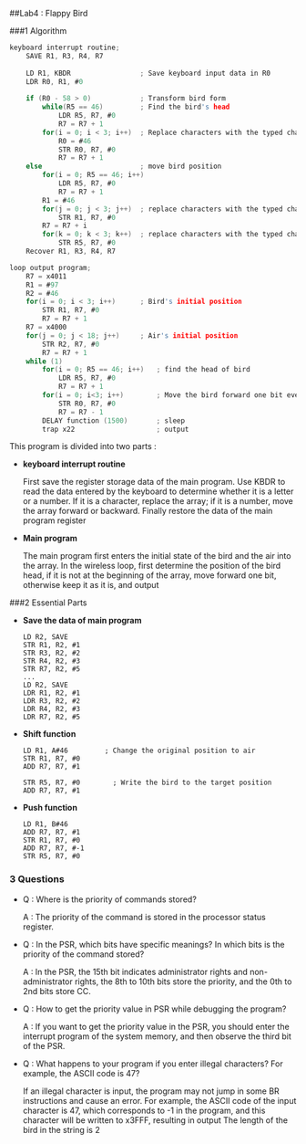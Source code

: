##Lab4 : Flappy Bird

###1 Algorithm

```c
keyboard interrupt routine;
	SAVE R1, R3, R4, R7
	
	LD R1, KBDR         		; Save keyboard input data in R0
    LDR R0, R1, #0
    
    if (R0 - 58 > 0)			; Transform bird form
    	while(R5 == 46)			; Find the bird's head
    		LDR R5, R7, #0
    		R7 = R7 + 1
    	for(i = 0; i < 3; i++)	; Replace characters with the typed characters
            R0 = #46
            STR R0, R7, #0
            R7 = R7 + 1
    else						; move bird position
    	for(i = 0; R5 == 46; i++)
    		LDR R5, R7, #0
    		R7 = R7 + 1
    	R1 = #46
    	for(j = 0; j < 3; j++)	; replace characters with the typed characters
    		STR R1, R7, #0
    	R7 = R7 + i
    	for(k = 0; k < 3; k++)	; replace characters with the typed characters
    		STR R5, R7, #0
	Recover R1, R3, R4, R7

loop output program;
	R7 = x4011
    R1 = #97
    R2 = #46
    for(i = 0; i < 3; i++)		; Bird's initial position
        STR R1, R7, #0
        R7 = R7 + 1
    R7 = x4000
    for(j = 0; j < 18; j++)		; Air's initial position
        STR R2, R7, #0
        R7 = R7 + 1  
    while (1)
        for(i = 0; R5 == 46; i++)	; find the head of bird
            LDR R5, R7, #0
            R7 = R7 + 1
        for(i = 0; i<3; i++)		; Move the bird forward one bit every time
            STR R0, R7, #0
            R7 = R7 - 1
        DELAY function (1500)		; sleep
        trap x22					; output
```

This program is divided into two parts : 

- **keyboard interrupt routine**

  First save the register storage data of the main program. Use KBDR to read the data entered by the keyboard to determine whether it is a letter or a number. If it is a character, replace the array; if it is a number, move the array forward or backward. Finally restore the data of the main program register

- **Main program**

  The main program first enters the initial state of the bird and the air into the array. In the wireless loop, first determine the position of the bird head, if it is not at the beginning of the array, move forward one bit, otherwise keep it as it is, and output

###2 Essential Parts

- **Save the data of main program**

  ```assembly
  LD R2, SAVE        
  STR R1, R2, #1 
  STR R3, R2, #2 
  STR R4, R2, #3  
  STR R7, R2, #5
  ...
  LD R2, SAVE
  LDR R1, R2, #1
  LDR R3, R2, #2
  LDR R4, R2, #3
  LDR R7, R2, #5
  ```

- **Shift function**

  ```assembly
  LD R1, A#46         ; Change the original position to air
  STR R1, R7, #0
  ADD R7, R7, #1
   
  STR R5, R7, #0		; Write the bird to the target position
  ADD R7, R7, #1
  ```

- **Push function**

  ```assembly
  LD R1, B#46        
  ADD R7, R7, #1     
  STR R1, R7, #0
  ADD R7, R7, #-1
  STR R5, R7, #0
  ```

### 3 Questions

- Q : Where is the priority of commands stored?

  A : The priority of the command is stored in the processor status register.

- Q : In the PSR, which bits have specific meanings? In which bits is the priority of the command stored?

  A : In the PSR, the 15th bit indicates administrator rights and non-administrator rights, the 8th to 10th bits store the priority, and the 0th to 2nd bits store CC.

- Q : How to get the priority value in PSR while debugging the program?

  A : If you want to get the priority value in the PSR, you should enter the interrupt program of the system memory, and then observe the third bit of the PSR.

- Q : What happens to your program if you enter illegal characters? For example, the ASCII code is 47?

  If an illegal character is input, the program may not jump in some BR instructions and cause an error. For example, the ASCII code of the input character is 47, which corresponds to -1 in the program, and this character will be written to x3FFF, resulting in output The length of the bird in the string is 2
